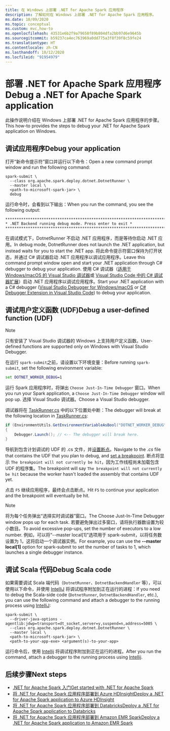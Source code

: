 ```yaml
---
title: 在 Windows 上部署 .NET for Apache Spark 应用程序
description: 了解如何在 Windows 上部署 .NET for Apache Spark 应用程序。
ms.date: 10/09/2020
ms.topic: conceptual
ms.custom: mvc,how-to
ms.openlocfilehash: 43531e6b2f9a79658f89b804dfa2bb97d6e9645b
ms.sourcegitcommit: b59237ca4ec763969a0dd775a3f8f39f8c59fe24
ms.translationtype: HT
ms.contentlocale: zh-CN
ms.lasthandoff: 10/12/2020
ms.locfileid: "91954979"
---
```

# <a name="debug-a-net-for-apache-spark-application"></a><span data-ttu-id="f8289-103">部署 .NET for Apache Spark 应用程序</span><span class="sxs-lookup"><span data-stu-id="f8289-103">Debug a .NET for Apache Spark application</span></span>

<span data-ttu-id="f8289-104">此操作说明介绍在 Windows 上部署 .NET for Apache Spark 应用程序的步骤。</span><span class="sxs-lookup"><span data-stu-id="f8289-104">This how-to provides the steps to debug your .NET for Apache Spark application on Windows.</span></span>

## <a name="debug-your-application"></a><span data-ttu-id="f8289-105">调试应用程序</span><span class="sxs-lookup"><span data-stu-id="f8289-105">Debug your application</span></span>

<span data-ttu-id="f8289-106">打开“新命令提示符”窗口并运行以下命令：</span><span class="sxs-lookup"><span data-stu-id="f8289-106">Open a new command prompt window and run the following command:</span></span>

```shell
spark-submit \
  --class org.apache.spark.deploy.dotnet.DotnetRunner \
  --master local \
  <path-to-microsoft-spark-jar> \
  debug
```

<span data-ttu-id="f8289-107">运行命令时，会看到以下输出：</span><span class="sxs-lookup"><span data-stu-id="f8289-107">When you run the command, you see the following output:</span></span>

```console
***********************************************************************
* .NET Backend running debug mode. Press enter to exit *
***********************************************************************
```

<span data-ttu-id="f8289-108">在调试模式下，DotnetRunner 不启动 .NET 应用程序，而是等待你启动 .NET 应用。</span><span class="sxs-lookup"><span data-stu-id="f8289-108">In debug mode, DotnetRunner does not launch the .NET application, but instead waits for you to start the .NET app.</span></span> <span data-ttu-id="f8289-109">将此命令提示符窗口保持为打开状态，并通过 C# 调试器启动 .NET 应用程序以调试应用程序。</span><span class="sxs-lookup"><span data-stu-id="f8289-109">Leave this command prompt window open and start your .NET application through C# debugger to debug your application.</span></span> <span data-ttu-id="f8289-110">使用 C# 调试器（[适用于 Windows/macOS 的 Visual Studio 调试器](https://visualstudio.microsoft.com/vs/)或 [Visual Studio Code 中的 C# 调试器扩展](https://code.visualstudio.com/Docs/editor/debugging)）启动 .NET 应用程序以调试应用程序。</span><span class="sxs-lookup"><span data-stu-id="f8289-110">Start your .NET application with a C# debugger ([Visual Studio Debugger for Windows/macOS](https://visualstudio.microsoft.com/vs/) or [C# Debugger Extension in Visual Studio Code](https://code.visualstudio.com/Docs/editor/debugging)) to debug your application.</span></span>

## <a name="debug-a-user-defined-function-udf"></a><span data-ttu-id="f8289-111">调试用户定义函数 (UDF)</span><span class="sxs-lookup"><span data-stu-id="f8289-111">Debug a user-defined function (UDF)</span></span>

> [!NOTE]
> <span data-ttu-id="f8289-112">只有安装了 Visual Studio 调试器的 Windows 上支持用户定义函数。</span><span class="sxs-lookup"><span data-stu-id="f8289-112">User-defined functions are supported only on Windows with Visual Studio Debugger.</span></span>

<span data-ttu-id="f8289-113">在运行 `spark-submit`之前，请设置以下环境变量：</span><span class="sxs-lookup"><span data-stu-id="f8289-113">Before running `spark-submit`, set the following environment variable:</span></span>

```bat
set DOTNET_WORKER_DEBUG=1
```

<span data-ttu-id="f8289-114">运行 Spark 应用程序时，将弹出 `Choose Just-In-Time Debugger` 窗口。</span><span class="sxs-lookup"><span data-stu-id="f8289-114">When you run your Spark application, a `Choose Just-In-Time Debugger` window will pop up.</span></span> <span data-ttu-id="f8289-115">选择 Visual Studio 调试器。</span><span class="sxs-lookup"><span data-stu-id="f8289-115">Choose a Visual Studio debugger.</span></span>

<span data-ttu-id="f8289-116">调试器将在 [TaskRunner.cs](https://github.com/dotnet/spark/blob/5e9c08b430b4bc56b5f42252c4b73437377afaed/src/csharp/Microsoft.Spark.Worker/TaskRunner.cs#L52) 中的以下位置处中断：</span><span class="sxs-lookup"><span data-stu-id="f8289-116">The debugger will break at the following location in [TaskRunner.cs](https://github.com/dotnet/spark/blob/5e9c08b430b4bc56b5f42252c4b73437377afaed/src/csharp/Microsoft.Spark.Worker/TaskRunner.cs#L52):</span></span>

```csharp
if (EnvironmentUtils.GetEnvironmentVariableAsBool("DOTNET_WORKER_DEBUG"))
{
    Debugger.Launch(); // <-- The debugger will break here.
}
```

<span data-ttu-id="f8289-117">导航到包含计划调试的 UDF 的 .cs 文件，并[设置断点](/visualstudio/debugger/using-breakpoints?view=vs-2019)。</span><span class="sxs-lookup"><span data-stu-id="f8289-117">Navigate to the *.cs* file that contains the UDF that you plan to debug, and [set a breakpoint](/visualstudio/debugger/using-breakpoints?view=vs-2019).</span></span> <span data-ttu-id="f8289-118">断点将显示 `The breakpoint will not currently be hit`，因为工作线程尚未加载包含 UDF 的程序集。</span><span class="sxs-lookup"><span data-stu-id="f8289-118">The breakpoint will say `The breakpoint will not currently be hit` because the worker hasn't loaded the assembly that contains UDF yet.</span></span>

<span data-ttu-id="f8289-119">点击 `F5` 继续应用程序，最终会点击断点。</span><span class="sxs-lookup"><span data-stu-id="f8289-119">Hit `F5` to continue your application and the breakpoint will eventually be hit.</span></span>

> [!NOTE]
> <span data-ttu-id="f8289-120">将为每个任务弹出“选择实时调试器”窗口。</span><span class="sxs-lookup"><span data-stu-id="f8289-120">The Choose Just-In-Time Debugger window pops up for each task.</span></span> <span data-ttu-id="f8289-121">若要避免弹出过多窗口，请将执行器数设置为较小数目。</span><span class="sxs-lookup"><span data-stu-id="f8289-121">To avoid excessive pop-ups, set the number of executors to a low number.</span></span> <span data-ttu-id="f8289-122">例如，可以将“--master local[1]”选项用于 spark-submit，以将任务数设置为 1，这将启动一个调试器实例。</span><span class="sxs-lookup"><span data-stu-id="f8289-122">For example, you can use the **--master local[1]** option for spark-submit to set the number of tasks to 1, which launches a single debugger instance.</span></span>

## <a name="debug-scala-code"></a><span data-ttu-id="f8289-123">调试 Scala 代码</span><span class="sxs-lookup"><span data-stu-id="f8289-123">Debug Scala code</span></span>

<span data-ttu-id="f8289-124">如果需要调试 Scala 端代码（`DotnetRunner`、`DotnetBackendHandler` 等），可以使用以下命令，并使用 [IntelliJ](https://www.jetbrains.com/help/idea/attaching-to-local-process.html) 将调试程序附加到正在运行的进程：</span><span class="sxs-lookup"><span data-stu-id="f8289-124">If you need to debug the Scala-side code (`DotnetRunner`, `DotnetBackendHandler`, etc.), you can use the following command and attach a debugger to the running process using [IntelliJ](https://www.jetbrains.com/help/idea/attaching-to-local-process.html):</span></span>

```shell
spark-submit \
  --driver-java-options -agentlib:jdwp=transport=dt_socket,server=y,suspend=n,address=5005 \
  --class org.apache.spark.deploy.dotnet.DotnetRunner \
  --master local \
  <path-to-microsoft-spark-jar> \
  <path-to-your-app-exe> <argument(s)-to-your-app>
```

<span data-ttu-id="f8289-125">运行命令后，使用 [Intellij](https://www.jetbrains.com/help/idea/attaching-to-local-process.html) 将调试程序附加到正在运行的进程。</span><span class="sxs-lookup"><span data-stu-id="f8289-125">After you run the command, attach a debugger to the running process using [Intellij](https://www.jetbrains.com/help/idea/attaching-to-local-process.html).</span></span>

## <a name="next-steps"></a><span data-ttu-id="f8289-126">后续步骤</span><span class="sxs-lookup"><span data-stu-id="f8289-126">Next steps</span></span>

* [<span data-ttu-id="f8289-127">.NET for Apache Spark 入门</span><span class="sxs-lookup"><span data-stu-id="f8289-127">Get started with .NET for Apache Spark</span></span>](../tutorials/get-started.md)
* [<span data-ttu-id="f8289-128">将 .NET for Apache Spark 应用程序部署到 Azure HDInsight</span><span class="sxs-lookup"><span data-stu-id="f8289-128">Deploy a .NET for Apache Spark application to Azure HDInsight</span></span>](../tutorials/hdinsight-deployment.md)
* [<span data-ttu-id="f8289-129">将 .NET for Apache Spark 应用程序部署到 Databricks</span><span class="sxs-lookup"><span data-stu-id="f8289-129">Deploy a .NET for Apache Spark application to Databricks</span></span>](../tutorials/databricks-deployment.md)
* [<span data-ttu-id="f8289-130">将 .NET for Apache Spark 应用程序部署到 Amazon EMR Spark</span><span class="sxs-lookup"><span data-stu-id="f8289-130">Deploy a .NET for Apache Spark application to Amazon EMR Spark</span></span>](../tutorials/amazon-emr-spark-deployment.md)
